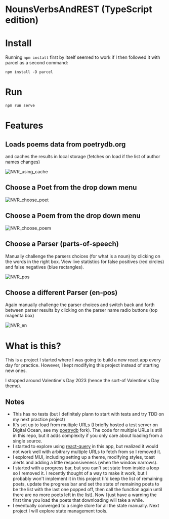 # NounsVerbsAndREST (TypeScript edition)

# Install

Running `npm install` first by itself seemed to work if I then followed it with parcel as a second command:

`npm install -D parcel`

# Run

`npm run serve`

# Features

## Loads poems data from poetrydb.org

and caches the results in local storage 
(fetches on load if the list of author names changes)

![NVR_using_cache](https://user-images.githubusercontent.com/12535192/219119332-154f5935-3f47-48f0-ac45-7dfaebb5ab5a.png)


## Choose a Poet from the drop down menu

![NVR_choose_poet](https://user-images.githubusercontent.com/12535192/219119366-6ac82a14-b24b-44de-98f0-bb7ce826996a.png)


## Choose a Poem from the drop down menu

![NVR_choose_poem](https://user-images.githubusercontent.com/12535192/219119444-5ec99d01-bd78-4385-a076-662027efbbbe.png)


## Choose a Parser (parts-of-speech)

Manually challenge the parsers choices (for what is a noun) by clicking on the words in the right box. View live statistics for false positives (red circles) and false negatives (blue rectangles).

![NVR_pos](https://user-images.githubusercontent.com/12535192/219119487-fd7906e9-f604-4e1b-955f-165c31ce9980.png)


## Choose a different Parser (en-pos)

Again manually challenge the parser choices and switch back and forth between parser results by clicking on the parser name radio buttons (top magenta box)

![NVR_en](https://user-images.githubusercontent.com/12535192/219119530-34651dc3-5fa6-4331-bae0-1c10510e9f3f.png)


# What is this?

This is a project I started where I was going to build a new react app every day for practice. However, I kept modifying this project instead of starting new ones.

I stopped around Valentine's Day 2023 (hence the sort-of Valentine's Day theme).

## Notes

- This has no tests (but I definitely plann to start with tests and try TDD on my next practice project)
- It's set up to load from multiple URLs (I briefly hosted a test server on Digital Ocean, see my [poetrydb](https://github.com/durantschoon/poetrydb) fork). The code for multiple URLs is still in this repo, but it adds complexity if you only care about loading from a single source.
- I started to explore using [react-query](https://react-query-v3.tanstack.com) in this app, but realized it would not work well with arbitrary multiple URLs to fetch from so I removed it.
- I explored MUI, including setting up a theme, modifying styles, toast alerts and adding a little responsiveness (when the window narrows).
- I started with a progress bar, but you can't set state from inside a loop so I removed it. I recently thought of a way to make it work, but I probably won't implement it in this project (I'd keep the list of remaining poets, update the progress bar and set the state of remaining poets to be the list with the last one popped off, then call the function again until there are no more poets left in the list). Now I just have a warning the first time you load the poets that downloading will take a while.
- I eventually converged to a single store for all the state manually. Next project I will explore state management tools. 
